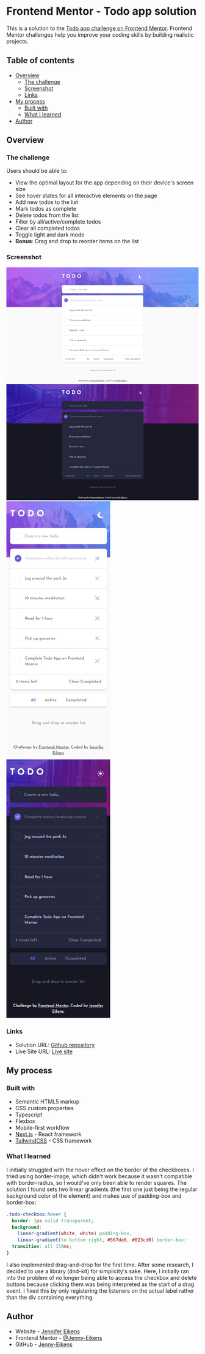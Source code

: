 # Frontend Mentor - Todo app solution

This is a solution to the [Todo app challenge on Frontend Mentor](https://www.frontendmentor.io/challenges/todo-app-Su1_KokOW). Frontend Mentor challenges help you improve your coding skills by building realistic projects.

## Table of contents

- [Overview](#overview)
  - [The challenge](#the-challenge)
  - [Screenshot](#screenshot)
  - [Links](#links)
- [My process](#my-process)
  - [Built with](#built-with)
  - [What I learned](#what-i-learned)
- [Author](#author)

## Overview

### The challenge

Users should be able to:

- View the optimal layout for the app depending on their device's screen size
- See hover states for all interactive elements on the page
- Add new todos to the list
- Mark todos as complete
- Delete todos from the list
- Filter by all/active/complete todos
- Clear all completed todos
- Toggle light and dark mode
- **Bonus**: Drag and drop to reorder items on the list

### Screenshot

![Desktop light](public/images/Desktop_light.jpg)
![Desktop dark](public/images/Desktop_dark.jpg)
![Mobile light](public/images/Mobile_light.jpg)
![Mobile dark](public/images/Mobile_dark.jpg)

### Links

- Solution URL: [Github repository](https://github.com/Jenny-Eikens/todo-app)
- Live Site URL: [Live site](https://todo-app-gray-nine-49.vercel.app/)

## My process

### Built with

- Semantic HTML5 markup
- CSS custom properties
- Typescript
- Flexbox
- Mobile-first workflow
- [Next.js](https://nextjs.org/) - React framework
- [TailwindCSS](https://tailwindcss.com/) - CSS framework

### What I learned

I initially struggled with the hover effect on the border of the checkboxes. I tried using border-image, which didn't work because it wasn't compatible with border-radius, so I would've only been able to render squares. The solution I found sets two linear gradients (the first one just being the regular background color of the element) and makes use of padding-box and border-box:

```css
.todo-checkbox:hover {
  border: 1px solid transparent;
  background:
    linear-gradient(white, white) padding-box,
    linear-gradient(to bottom right, #567de6, #823cd0) border-box;
  transition: all 150ms;
}
```

I also implemented drag-and-drop for the first time. After some research, I decided to use a library (dnd-kit) for simplicity's sake. Here, I initially ran into the problem of no longer being able to access the checkbox and delete buttons because clicking them was being interpreted as the start of a drag event. I fixed this by only registering the listeners on the actual label rather than the div containing everything.

## Author

- Website - [Jennifer Eikens](https://jenny-eikens.github.io/portfolio-page/#projects)
- Frontend Mentor - [@Jenny-Eikens](https://www.frontendmentor.io/profile/Jenny-Eikens)
- GitHub - [Jenny-Eikens](https://github.com/Jenny-Eikens)
